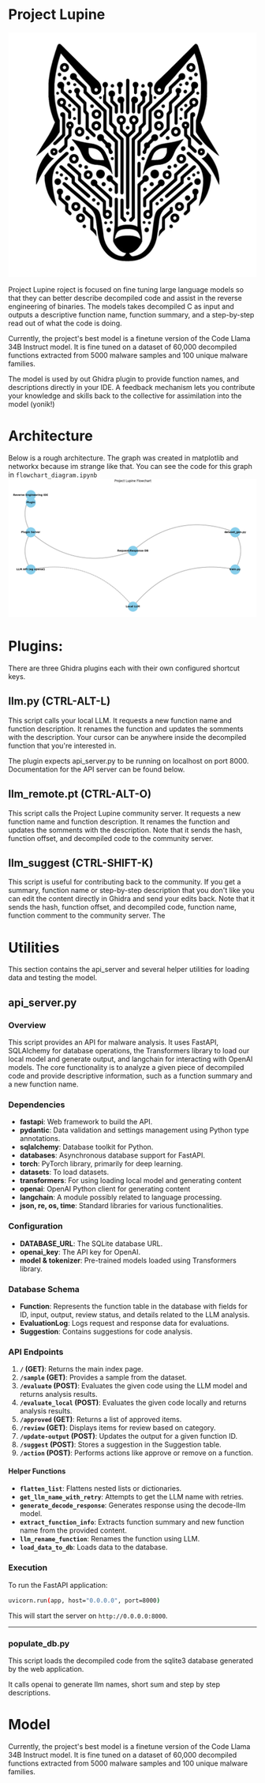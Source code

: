 # Project Lupine
![alt text](https://github.com/binaryninja/decode-ai/blob/main/utils/static/ProjectLupine.png?raw=true)

Project Lupine roject is focused on fine tuning large language models so that they can better describe decompiled code and assist in the reverse engineering of binaries.  The models takes decompiled C as input and outputs a descriptive function name, function summary, and a step-by-step read out of what the code is doing.

Currently, the project's best model is a finetune version of the Code Llama 34B Instruct model.  It is fine tuned on a dataset of 60,000 decompiled functions extracted from 5000 malware samples and 100 unique malware families.

The model is used by out Ghidra plugin to provide function names, and descriptions directly in your IDE.  A feedback mechanism lets you contribute your knowledge and skills back to the collective for assimilation into the model (yonik!)

# Architecture
Below is a rough architecture.  The graph was created in matplotlib and networkx because im strange like that.  You can see the code for this graph in `flowchart_diagram.ipynb`
![alt text](https://github.com/binaryninja/decode-ai/blob/main/utils/static/flowchart.png?raw=true)


# Plugins:
There are three Ghidra plugins each with their own configured shortcut keys.

## llm.py (CTRL-ALT-L)
This script calls your local LLM.  It requests a new function name and function description.  It renames the function and updates the somments with the description.  Your cursor can be anywhere inside the decompiled function that you're interested in.

The plugin expects api_server.py to be running on localhost on port 8000.  Documentation for the API server can be found below.

## llm_remote.pt (CTRL-ALT-O)
This script calls the Project Lupine community server.  It requests a new function name and function description.  It renames the function and updates the somments with the description.  Note that it sends the hash, function offset, and decompiled code to the community server.  

## llm_suggest (CTRL-SHIFT-K)
This script is useful for contributing back to the community.  If you get a summary, function name or step-by-step description that you don't like you can edit the content directly in Ghidra and send your edits back.  Note that it sends the hash, function offset, and decompiled code, function name, function comment to the community server.  The 

# Utilities
This section contains the api_server and several helper utilities for loading data and testing the model.

## api_server.py
### Overview

This script provides an API for malware analysis. It uses FastAPI, SQLAlchemy for database operations, the Transformers library to load our local model and generate output, and langchain for interacting with OpenAI models. The core functionality is to analyze a given piece of decompiled code and provide descriptive information, such as a function summary and a new function name.

### Dependencies

- **fastapi**: Web framework to build the API.
- **pydantic**: Data validation and settings management using Python type annotations.
- **sqlalchemy**: Database toolkit for Python.
- **databases**: Asynchronous database support for FastAPI.
- **torch**: PyTorch library, primarily for deep learning.
- **datasets**: To load datasets.
- **transformers**: For using loading local model and generating content
- **openai**: OpenAI Python client for generating content
- **langchain**: A module possibly related to language processing.
- **json, re, os, time**: Standard libraries for various functionalities.

### Configuration

- **DATABASE_URL**: The SQLite database URL.
- **openai_key**: The API key for OpenAI.
- **model & tokenizer**: Pre-trained models loaded using Transformers library.

### Database Schema

- **Function**: Represents the function table in the database with fields for ID, input, output, review status, and details related to the LLM analysis.
- **EvaluationLog**: Logs request and response data for evaluations.
- **Suggestion**: Contains suggestions for code analysis.

### API Endpoints

1. **`/` (GET)**: Returns the main index page.
2. **`/sample` (GET)**: Provides a sample from the dataset.
3. **`/evaluate` (POST)**: Evaluates the given code using the LLM model and returns analysis results.
4. **`/evaluate_local` (POST)**: Evaluates the given code locally and returns analysis results.
5. **`/approved` (GET)**: Returns a list of approved items.
6. **`/review` (GET)**: Displays items for review based on category.
7. **`/update-output` (POST)**: Updates the output for a given function ID.
8. **`/suggest` (POST)**: Stores a suggestion in the Suggestion table.
9. **`/action` (POST)**: Performs actions like approve or remove on a function.

#### Helper Functions

- **`flatten_list`**: Flattens nested lists or dictionaries.
- **`get_llm_name_with_retry`**: Attempts to get the LLM name with retries.
- **`generate_decode_response`**: Generates response using the decode-llm model.
- **`extract_function_info`**: Extracts function summary and new function name from the provided content.
- **`llm_rename_function`**: Renames the function using LLM.
- **`load_data_to_db`**: Loads data to the database.

### Execution

To run the FastAPI application:

```bash
uvicorn.run(app, host="0.0.0.0", port=8000)
```

This will start the server on `http://0.0.0.0:8000`.

---

### populate_db.py
This script loads the decompiled code from the sqlite3 database generated by the web application.

It calls openai to generate llm names, short sum and step by step descriptions.

# Model
Currently, the project's best model is a finetune version of the Code Llama 34B Instruct model. It is fine tuned on a dataset of 60,000 decompiled functions extracted from 5000 malware samples and 100 unique malware families.

